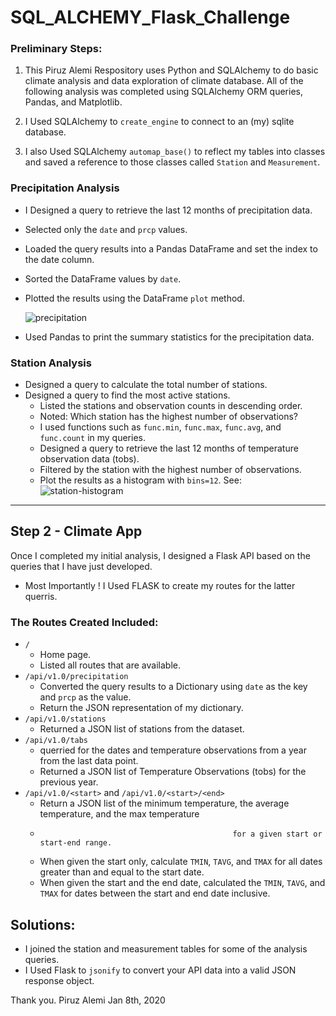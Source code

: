# SQL_ALCHEMY_Flask_Challenge

### Preliminary Steps:

1. This Piruz Alemi Respository uses Python and SQLAlchemy to do basic climate analysis and data exploration of 
   climate database. All of the following analysis was completed using SQLAlchemy ORM queries, Pandas, and Matplotlib.
   
2. I Used SQLAlchemy to `create_engine` to connect to an (my) sqlite database.
3. I also Used SQLAlchemy `automap_base()` to reflect my tables into classes and saved
   a reference to those classes called `Station` and `Measurement`.

### Precipitation Analysis

* I Designed a query to retrieve the last 12 months of precipitation data.

* Selected only the `date` and `prcp` values.

* Loaded the query results into a Pandas DataFrame and set the index to the date column.

* Sorted the DataFrame values by `date`.

* Plotted the results using the DataFrame `plot` method.

  ![precipitation](Images/precipitation.png)

* Used Pandas to print the summary statistics for the precipitation data.

### Station Analysis

* Designed a query to calculate the total number of stations.
* Designed a query to find the most active stations.
  * Listed the stations and observation counts in descending order.
  * Noted: Which station has the highest number of observations?
  * I used functions such as `func.min`, `func.max`, `func.avg`, and `func.count` in my queries.
  * Designed a query to retrieve the last 12 months of temperature observation data (tobs).
  * Filtered by the station with the highest number of observations.
  * Plot the results as a histogram with `bins=12`. See:
    ![station-histogram](Alemi/Images/station-histogram.png)

- - -

## Step 2 - Climate App

Once I completed my initial analysis, I designed a Flask API based on the queries that I have just developed.
* Most Importantly ! I Used FLASK to create my routes for the latter querris.

### The Routes Created Included:

* `/`
  * Home page.
  * Listed all routes that are available.
* `/api/v1.0/precipitation`
  * Converted the query results to a Dictionary using `date` as the key and `prcp` as the value.
  * Return the JSON representation of my dictionary.
* `/api/v1.0/stations`
  * Returned a JSON list of stations from the dataset.
* `/api/v1.0/tabs`
  * querried for the dates and temperature observations from a year from the last data point.
  * Returned a JSON list of Temperature Observations (tobs) for the previous year.
* `/api/v1.0/<start>` and `/api/v1.0/<start>/<end>`
  * Return a JSON list of the minimum temperature, the average temperature, and the max temperature 
  *                                                for a given start or start-end range.
  * When given the start only, calculate `TMIN`, `TAVG`, and `TMAX` for all dates greater than and equal to the start date.
  * When given the start and the end date, calculated the `TMIN`, `TAVG`, and `TMAX` for dates between the start 
     and end date inclusive.

## Solutions:

* I joined the station and measurement tables for some of the analysis queries.
* I Used Flask to  `jsonify` to convert your API data into a valid JSON response object.

Thank you. Piruz Alemi Jan 8th, 2020

